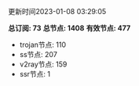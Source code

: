 更新时间2023-01-08 03:29:05

**总订阅: 73**
**总节点: 1408**
**有效节点: 477**
- trojan节点: 110
- ss节点: 207
- v2ray节点: 159
- ssr节点: 1

